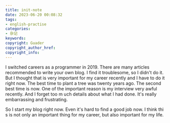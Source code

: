 ```yaml
---
title: init-note
date: 2023-06-20 00:08:32
tags:
- english-practise
categories:
- 杂记
keywords:
copyright: Guader
copyright_author_href:
copyright_info:
---
```


I switched careers as a programmer in 2019. There are many articles recommended 
to write your own blog. I find it troublesome, so I didn't do it. But I thought 
that is very important for my career recently and I have to do it right now. The
best time to plant a tree was twenty years ago. The second best time is now. One
 of the important reason is my interview very awful recently. And I forget too m
uch details about what I had done. It's really embarrassing and frustrating.

So I start my blog right now. Even it's hard to find a good job now. I think thi
s is not only an important thing for my career, but also important for my life.
